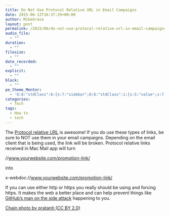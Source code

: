 ```yaml
---
title: Do Not Use Protocol Relative URL in Email Campaigns
date: 2015-06-12T16:37:29+00:00
author: MikeGrace
layout: post
permalink: /2015/06/do-not-use-protocol-relative-url-in-email-campaigns/
audio_file:
  - ""
duration:
  - ""
filesize:
  - ""
date_recorded:
  - ""
explicit:
  - ""
block:
  - ""
pe_theme_Mentor:
  - 'O:8:"stdClass":6:{s:7:"sidebar";O:8:"stdClass":1:{s:5:"value";s:7:"default";}s:6:"footer";O:8:"stdClass":1:{s:5:"value";s:6:"footer";}s:7:"gallery";O:8:"stdClass":5:{s:2:"id";s:3:"114";s:4:"type";s:10:"thumbnails";s:5:"title";s:7:"gallery";s:6:"custom";s:0:"";s:5:"delay";s:1:"0";}s:5:"image";O:8:"stdClass":1:{s:5:"scale";s:4:"fill";}s:5:"video";O:8:"stdClass":1:{s:2:"id";s:2:"-1";}s:5:"quote";O:8:"stdClass":2:{s:4:"text";s:117:""Lorem ipsum dolor sit amet, <a href="#">consectetuer adipiscing elit</a>, donec odio. Quisque volutpat mattis eros."";s:4:"sign";s:18:"John Dough, Client";}}'
categories:
  - Tech
tags:
  - How to
  - tech
---
```

The [Protocol relative URL](https://en.wikipedia.org/wiki/Wikipedia:Protocol-relative_URL) is awesome! If you do use these types of links, be sure to NOT use them in your email campaigns. Depending on the email client that is being used, the link will be broken. Protocol relative links received in Mac Mail app will turn

//www.yourwebsite.com/promotion-link/

into

x-webdoc://www.yourwebsite.com/promotion-link/

If you can use either http or https you really should be using and forcing https. It makes the web a better place and can help prevent things like [GitHub&#8217;s man on the side attack](http://www.netresec.com/?page=Blog&month=2015-03&post=China%27s-Man-on-the-Side-Attack-on-GitHub) happening to you.

[Chain photo by pratanti (CC BY 2.0)](https://www.flickr.com/photos/pratanti/5359581911/in/photolist-9aBfYF-3ghYNw-8XUCEy-Mzwxn-9PUWMA-9mYQX8-k19iJo-cUz5GY-pXFm2m-edKSt4-or6wKf-edRxyb-r4a1WD-krWgUv-fSg3j-iw6ee2-qNjqYH-edRxw3-2mZc5E-8H9mxb-atFCvY-c4fwwW-25BYRZ-7xasj7-GqVeV-azHUYV-7vkgwu-7Q4pLF-oCBKux-bQL9SX-czHgYY-89EoTN-p8UVRb-82hdoX-druWBL-4S2mbg-tJNKZK-qWLUp6-6YzmM-7Bj6bf-qePnFA-4M1RJT-obH3wM-e3RrX8-6k6h4Y-7hEsyx-6Q1TF3-jP2Adr-nAk8Rp-2GChy)